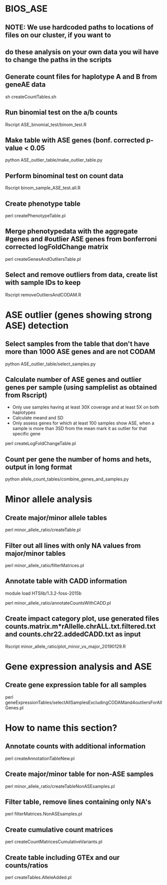 # BIOS_ASE

## NOTE: We use hardcoded paths to locations of files on our cluster, if you want to 
##       do these analysis on your own data you wil have to change the paths in the scripts

## Generate count files for haplotype A and B from geneAE data
sh createCountTables.sh

## Run binomial test on the a/b counts
Rscript ASE_binomial_test/binom_test.R

## Make table with ASE genes (bonf. corrected p-value < 0.05
python ASE_outlier_table/make_outlier_table.py

## Perform binominal test on count data
Rscript binom_sample_ASE_test.all.R

## Create phenotype table
perl createPhenotypeTable.pl

## Merge phenotypedata with the aggregate #genes and #outlier ASE genes from bonferroni corrected logFoldChange matrix
perl createGenesAndOutliersTable.pl

## Select and remove outliers from data, create list with sample IDs to keep
Rscript removeOutliersAndCODAM.R







# ASE outlier (genes showing strong ASE) detection

## Select samples from the table that don't have more than 1000 ASE genes and are not CODAM
python ASE_outlier_table/select_samples.py

## Calculate number of ASE genes and outlier genes per sample (using samplelist as obtained from Rscript)
- Only use samples having at least 30X coverage and at least 5X on both haplotypes
- Calculate meand and SD
- Only assess genes for which at least 100 samples show ASE, when a sample is more than 3SD from the mean mark it as outlier for that specific gene

perl createLogFoldChangeTable.pl

## Count per gene the number of homs and hets, output in long format
python allele_count_tables/combine_genes_and_samples.py


# Minor allele analysis

## Create major/minor allele tables
perl minor_allele_ratio/createTable.pl

## Filter out all lines with only NA values from major/minor tables
perl minor_allele_ratio/filterMatrices.pl

## Annotate table with CADD information
module load HTSlib/1.3.2-foss-2015b

perl minor_allele_ratio/annotateCountsWithCADD.pl

## Create impact category plot, use generated files counts.matrix.m*rAllelle.chrALL.txt.filtered.txt and counts.chr22.addedCADD.txt as input
Rscript minor_allele_ratio/plot_minor_vs_major_20190129.R


# Gene expression analysis and ASE

## Create gene expression table for all samples
perl geneExpressionTables/selectAllSamplesExcludingCODAMand4outliersForAllGenes.pl


# How to name this section?

## Annotate counts with additional information
perl createAnnotationTableNew.pl

## Create major/minor table for non-ASE samples
perl minor_allele_ratio/createTableNonASEsamples.pl

## Filter table, remove lines containing only NA's
perl filterMatrices.NonASEsamples.pl

## Create cumulative count matrices
perl createCountMatricesCumulativeVariants.pl

## Create table including GTEx and our counts/ratios
perl createTables.AlleleAdded.pl


